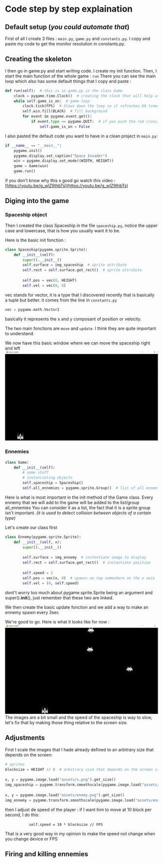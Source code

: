 # Code step by step explaination

## Default setup (_you could automate that_)

First of all I create 3 files : `main.py`, `game.py` and `constants.py`. I copy and paste my code to get the monitor
resolution in constants.py.

## Creating the skeleton

I then go in game.py and start writing code. I create my init function. Then, I start the main function of the whole
game : `run`
There you can see the main loop which also has some default things that I copy and paste :

```python
def run(self):  # this is in game.py in the class Game
    clock = pygame.time.Clock()  # creating the clock that will help us force Frame rate
    while self.game_is_on:  # game loop
        clock.tick(FPS)  # Slows down the loop so it refreshes 60 times per second
        self.win.fill(BLACK)  # fill background
        for event in pygame.event.get():
            if event.type == pygame.QUIT:  # if you push the red cross, it close the game
                self.game_is_on = False
```

I also pasted the default code you want to have in a clean project in `main.py`:

```python
if __name__ == "__main__":
    pygame.init()
    pygame.display.set_caption("Space Invader")
    win = pygame.display.set_mode((WIDTH, HEIGHT))
    game = Game(win)
    game.run()
```

if you don't know why this s good go watch this video : [https://youtu.be/g_wlZ9IhbTs](https://youtu.be/g_wlZ9IhbTs)

## Diging into the game

### Spaceship object

Then I created the class Spaceship in the file `spaceship.py`, notice the upper case and lowercase, that is how you
usually want it to be.

Here is the basic init fonction :

```python
class Spaceship(pygame.sprite.Sprite):
    def __init__(self):
        super().__init__()
        self.surface = img_spaceship  # sprite attribute
        self.rect = self.surface.get_rect()  # sprite attribute

        self.pos = vec(0, HEIGHT)
        self.vel = vec(0, 0)
```

vec stands for vector, it is a type that I discovered recently that is basically a tuple but better. it comes from the
line in `constants.py`

```python
vec = pygame.math.Vector2
```

basically it represents the x and y composant of position or velocity.

The two main fonctions are `move` and `update`. I think they are quite important to understand.

We now have this basic window where we can move the spaceship right and left
![img.png](img.png)

### Ennemies

```python
class Game:
    def __init__(self):
        # some stuff
        # instanciating objects
        self.spaceship = Spaceship()
        self.all_ennemies = pygame.sprite.Group()  # list of all ennemies
```

Here is what is most important in the init method of the Game class. Every ennemy that we will add to the game will be
added to the list/group all_ennemies You can consider it as a list, the fact that it is a sprite group isn't important.
_(it is used to detect collision between objects of a certain type)_

Let's create our class first

```python
class Ennemy(pygame.sprite.Sprite):
    def __init__(self, x):
        super().__init__()

        self.surface = img_ennemy  # instantiate image to display
        self.rect = self.surface.get_rect()  # instantiate position

        self.speed = 1
        self.pos = vec(x, 0)  # spawns on top somewhere on the x axis
        self.vel = (0, self.speed)
```

dont't worry too much about pygame.sprite.Sprite being an argument and super().__init__(), just remember that these two
are linked.

We then create the basic update fonction and we add a way to make an ennemy spawn every 3sec

We're good to go. Here is what it looks like for now :
![img_1.png](img_1.png)
The images are a bit small and the speed of the spaceship is way to slow, let's fix that by making those thing relative
to the screen size.

## Adjustments

First I scale the images that I hade already defined to an arbitrary size that depends on the screen:

```python
# sprites
blocksize = HEIGHT // 8  # arbitrary size that depends on the screen size

x, y = pygame.image.load("assets/s.png").get_size()
img_spaceship = pygame.transform.smoothscale(pygame.image.load("assets/s.png"), (blocksize, int(blocksize * y / x)))

x, y = pygame.image.load("assets/enemy.png").get_size()
img_ennemy = pygame.transform.smoothscale(pygame.image.load("assets/enemy.png"), (blocksize, int(blocksize * y / x)))
```

then I adjust de speed of the player :
if I want him to move at 10 block per second, I do this:

`            self.speed = 10 * blocksize // FPS
`

That is a very good way in my opinion to make the speed not change when you change device or FPS

## Firing and killing ennemies



